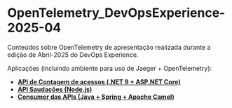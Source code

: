 # OpenTelemetry_DevOpsExperience-2025-04
Conteúdos sobre OpenTelemetry de apresentação realizada durante a edição de Abril-2025 do DevOps Experience.

Aplicações (incluindo ambiente para uso de Jaeger + OpenTelemetry):
- [**API de Contagem de acessos (.NET 9 + ASP.NET Core)**](https://github.com/renatogroffe/aspnetcore9-otel-jaeger-postgres-mysql_apicontagem)
- [**API Saudações (Node.js)**](https://github.com/renatogroffe/nodejs-otel-jaeger_apisaudacoes)
- [**Consumer das APIs (Java + Spring + Apache Camel)**](https://github.com/renatogroffe/nodejs-otel-jaeger_apisaudacoes)

